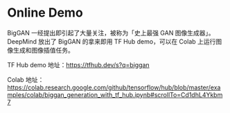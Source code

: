 # Online Demo 
BigGAN 一经提出即引起了大量关注，被称为「史上最强 GAN 图像生成器」。DeepMind 放出了 BigGAN 的拿来即用 TF Hub demo，可以在 Colab 上运行图像生成和图像插值任务。

TF Hub demo 地址：https://tfhub.dev/s?q=biggan

Colab 地址：https://colab.research.google.com/github/tensorflow/hub/blob/master/examples/colab/biggan_generation_with_tf_hub.ipynb#scrollTo=Cd1dhL4Ykbm7

